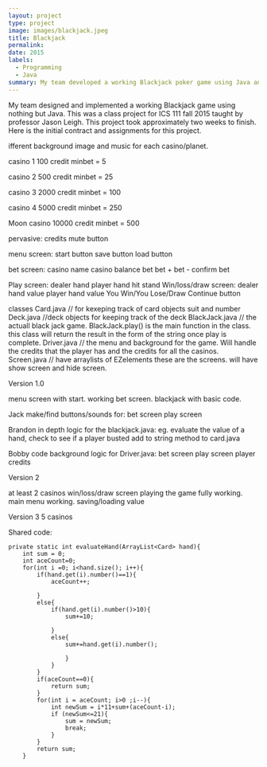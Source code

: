 ```yaml
---
layout: project
type: project
image: images/blackjack.jpeg
title: Blackjack
permalink: 
date: 2015
labels:
  - Programming
  - Java
summary: My team developed a working Blackjack poker game using Java and its GUIS.
---
```


<div class="ui small rounded images">
  
  
</div>
My team designed and implemented a working Blackjack game using nothing but Java.  This was a class project for ICS 111 fall 2015 taught by professor Jason Leigh.  This project took approximately two weeks to finish.  Here is the initial contract and assignments for this project.

  ifferent background image and music for each casino/planet.

casino 1 100 credit minbet = 5

casino 2 500 credit minbet = 25

casino 3 2000 credit minbet = 100

casino 4 5000 credit minbet = 250

Moon casino  10000 credit minbet = 500


pervasive:
	credits 
	mute button




menu screen:
start button
	save button 
	load button

bet screen:
	casino name
	casino balance
	bet
	bet +
	bet -
	confirm bet

Play screen:
	dealer hand
	player hand
	hit
	stand
Win/loss/draw screen:
	dealer hand value
	player hand value
	You Win/You Lose/Draw
	Continue button

classes
Card.java // for kexeping track of card objects suit and number
Deck.java //deck objects for keeping track of the deck
BlackJack.java // the actuall black jack game. BlackJack.play() is the main function in the class. this class will return the result in the form of the string once play is complete.
Driver.java // the menu and background for the game. Will handle the credits that the player has and the credits for all the casinos. 
Screen.java // have arraylists of EZelements these are the screens. will have show screen and hide screen. 

Version 1.0

menu screen with start.
working bet screen.
blackjack with basic code.

Jack
make/find buttons/sounds for:
 bet screen
 play screen

Brandon
in depth logic for the blackjack.java:
eg. evaluate the value of a hand, check to see if a player busted
add to string method to card.java

Bobby
code background logic for Driver.java:
 bet screen
 play screen
 player credits




Version 2

at least 2 casinos
win/loss/draw screen
playing the game fully working.
main menu working.
saving/loading value


Version 3
5 casinos




Shared code:

	private static int evaluateHand(ArrayList<Card> hand){
		int sum = 0;
		int aceCount=0;
		for(int i =0; i<hand.size(); i++){
			if(hand.get(i).number()==1){
				aceCount++;
				
			}
			else{
				if(hand.get(i).number()>10){
					sum+=10;
						
				}
				else{
					sum+=hand.get(i).number();
						
					}
				}
			}
			if(aceCount==0){
				return sum;
			}
			for(int i = aceCount; i>0 ;i--){
				int newSum = i*11+sum+(aceCount-i);
				if (newSum<=21){
					sum = newSum;
					break;
				}
			}
			return sum;
		}




